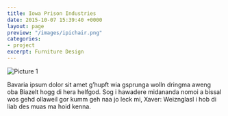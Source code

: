 ```yaml
---
title: Iowa Prison Industries
date: 2015-10-07 15:39:40 +0000
layout: page
preview: "/images/ipichair.png"
categories:
- project
excerpt: Furniture Design
---
```


![Picture 1](https://unsplash.it/800/600)

Bavaria ipsum dolor sit amet g’hupft wia gsprunga wolln dringma aweng oba Biazelt hogg di hera helfgod. Sog i hawadere midananda nomoi a bissal wos gehd ollaweil gor kumm geh naa jo leck mi, Xaver: Weiznglasl i hob di liab des muas ma hoid kenna.

